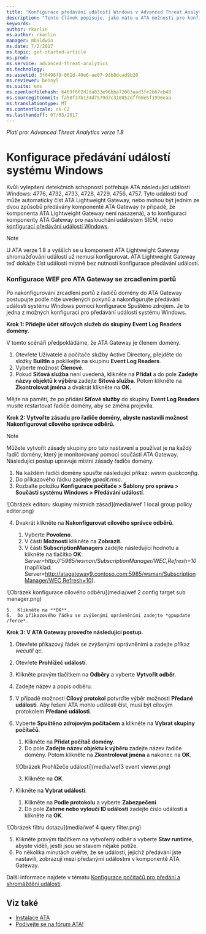```yaml
---
title: "Konfigurace předávání událostí Windows v Advanced Threat Analytics | Dokumentace Microsoftu"
description: "Tento článek popisuje, jaké máte u ATA možnosti pro konfiguraci předávání událostí Windows."
keywords: 
author: rkarlin
ms.author: rkarlin
manager: mbaldwin
ms.date: 7/2/2017
ms.topic: get-started-article
ms.prod: 
ms.service: advanced-threat-analytics
ms.technology: 
ms.assetid: 3f0498f9-061d-40e6-ae07-98b8dcad9b20
ms.reviewer: bennyl
ms.suite: ems
ms.openlocfilehash: 6469f602d2da833e96bba72003aad3fe2b67eb48
ms.sourcegitcommit: fa50f37b134d7579d7c310852dff60e5f1996eaa
ms.translationtype: MT
ms.contentlocale: cs-CZ
ms.lasthandoff: 07/03/2017
---
```

*Platí pro: Advanced Threat Analytics verze 1.8*



# <a name="configuring-windows-event-forwarding"></a>Konfigurace předávání událostí systému Windows

Kvůli vylepšení detekčních schopností potřebuje ATA následující události Windows: 4776, 4732, 4733, 4728, 4729, 4756, 4757. Tyto události buď může automaticky číst ATA Lightweight Gateway, nebo mohou být jedním ze dvou způsobů předávány komponentě ATA Gateway (v případě, že komponenta ATA Lightweight Gateway není nasazená), a to konfigurací komponenty ATA Gateway pro naslouchání událostem SIEM, nebo [konfigurací předávání událostí Windows](#configuring-windows-event-forwarding).

> [!NOTE]
> U ATA verze 1.8 a vyšších se u komponent ATA Lightweight Gateway shromažďování událostí už nemusí konfigurovat. ATA Lightweight Gateway teď dokáže číst události místně bez nutnosti konfigurace předávání událostí.

### <a name="wef-configuration-for-ata-gateways-with-port-mirroring"></a>Konfigurace WEF pro ATA Gateway se zrcadlením portů

Po nakonfigurování zrcadlení portů z řadičů domény do ATA Gateway postupujte podle níže uvedených pokynů a nakonfigurujte předávání událostí systému Windows pomocí konfigurace Spuštěno zdrojem. Je to jedna z možných konfigurací pro předávání událostí systému Windows. 

**Krok 1: Přidejte účet síťových služeb do skupiny Event Log Readers domény.** 

V tomto scénáři předpokládáme, že ATA Gateway je členem domény.

1.  Otevřete Uživatelé a počítače služby Active Directory, přejděte do složky **BuiltIn** a poklikejte na skupinu **Event Log Readers**. 
2.  Vyberte možnost **Členové**.
4.  Pokud **Síťová služba** není uvedená, klikněte na **Přidat** a do pole **Zadejte názvy objektů k výběru** zadejte **Síťová služba**. Potom klikněte na **Zkontrolovat jména** a dvakrát klikněte na **OK**. 

Mějte na paměti, že po přidání **Síťové služby** do skupiny **Event Log Readers** musíte restartovat řadiče domény, aby se změna projevila.

**Krok 2: Vytvořte zásadu pro řadiče domény, abyste nastavili možnost Nakonfigurovat cílového správce odběrů.** 
> [!Note] 
> Můžete vytvořit zásady skupiny pro tato nastavení a používat je na každý řadič domény, který je monitorovaný pomocí součásti ATA Gateway. Následující postup upravuje místní zásady řadiče domény.     

1.  Na každém řadiči domény spusťte následující příkaz: *winrm quickconfig*.
2.  Do příkazového řádku zadejte *gpedit.msc*.
3.  Rozbalte položku **Konfigurace počítače > Šablony pro správu > Součásti systému Windows > Předávání událostí**.

 ![Obrázek editoru skupiny místních zásad](media/wef 1 local group policy editor.png)

4.  Dvakrát klikněte na **Nakonfigurovat cílového správce odběrů**.
   
    1.  Vyberte **Povoleno**.
    2.  V části **Možnosti** klikněte na **Zobrazit**.
    3.  V části **SubscriptionManagers** zadejte následující hodnotu a klikněte na tlačítko **OK**:  *Server=http://<fqdnATAGateway>:5985/wsman/SubscriptionManager/WEC,Refresh=10* (například: Server=http://atagateway9.contoso.com:5985/wsman/SubscriptionManager/WEC,Refresh=10).
 
   ![Obrázek konfigurace cílového odběru](media/wef 2 config target sub manager.png)
   
    5.  Klikněte na **OK**.
    6.  Do příkazového řádku se zvýšenými oprávněními zadejte *gpupdate /force*. 

**Krok 3: V ATA Gateway proveďte následující postup.** 

1.  Otevřete příkazový řádek se zvýšenými oprávněními a zadejte příkaz *wecutil qc*.
2.  Otevřete **Prohlížeč událostí**. 
3.  Klikněte pravým tlačítkem na **Odběry** a vyberte **Vytvořit odběr**. 

   1.   Zadejte název a popis odběru. 
   2.   V případě možnosti **Cílový protokol** potvrďte výběr možnosti **Předané události**. Aby řešení ATA mohlo události číst, musí být cílovým protokolem **Předané události**. 
   3.   Vyberte **Spuštěno zdrojovým počítačem** a klikněte na **Vybrat skupiny počítačů**.
        1.  Klikněte na **Přidat počítač domény**.
        2.  Do pole **Zadejte název objektu k výběru** zadejte název řadiče domény. Potom klikněte na **Zkontrolovat jména** a nakonec na **OK**. 
       
        ![Obrázek Prohlížeče událostí](media/wef3 event viewer.png)
   
        
        3.  Klikněte na **OK**.
   4.   Klikněte na **Vybrat události**.

        1. Klikněte na **Podle protokolu** a vyberte **Zabezpečení**.
        2. Do pole **Zahrne nebo vyloučí ID události** zadejte číslo události a klikněte na **OK**. 

 ![Obrázek filtru dotazu](media/wef 4 query filter.png)

   5.   Klikněte pravým tlačítkem na vytvořený odběr a vyberte **Stav runtime**, abyste viděli, jestli jsou se stavem nějaké potíže. 
   6.   Po několika minutách ověřte, že se události, jejichž předávání jste nastavili, zobrazují mezi předanými událostmi v komponentě ATA Gateway.


Další informace najdete v tématu [Konfigurace počítačů pro předání a shromáždění událostí](https://technet.microsoft.com/library/cc748890).

## <a name="see-also"></a>Viz také
- [Instalace ATA](install-ata-step1.md)
- [Podívejte se na fórum ATA!](https://social.technet.microsoft.com/Forums/security/home?forum=mata)
